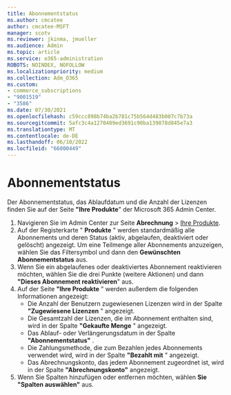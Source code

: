 ```yaml
---
title: Abonnementstatus
ms.author: cmcatee
author: cmcatee-MSFT
manager: scotv
ms.reviewer: jkinma, jmueller
ms.audience: Admin
ms.topic: article
ms.service: o365-administration
ROBOTS: NOINDEX, NOFOLLOW
ms.localizationpriority: medium
ms.collection: Adm_O365
ms.custom:
- commerce_subscriptions
- "9001519"
- "3586"
ms.date: 07/30/2021
ms.openlocfilehash: c59ccc898b74ba2b781c75b564d483b007c7b73a
ms.sourcegitcommit: 5afc3c4a1270409ed3691c90ba139878d845e7a3
ms.translationtype: MT
ms.contentlocale: de-DE
ms.lasthandoff: 06/10/2022
ms.locfileid: "66000449"
---
```

# <a name="subscription-status"></a>Abonnementstatus

Der Abonnementstatus, das Ablaufdatum und die Anzahl der Lizenzen finden Sie auf der Seite **"Ihre Produkte**" der Microsoft 365 Admin Center.

1. Navigieren Sie im Admin Center zur Seite **Abrechnung** > [Ihre Produkte](https://admin.microsoft.com/AdminPortal/Home?ref=subscriptions).
2. Auf der Registerkarte " **Produkte** " werden standardmäßig alle Abonnements und deren Status (aktiv, abgelaufen, deaktiviert oder gelöscht) angezeigt. Um eine Teilmenge aller Abonnements anzuzeigen, wählen Sie das Filtersymbol und dann den **Gewünschten Abonnementstatus** aus.
3. Wenn Sie ein abgelaufenes oder deaktiviertes Abonnement reaktivieren möchten, wählen Sie die drei Punkte (weitere Aktionen) und dann **"Dieses Abonnement reaktivieren**" aus.
4. Auf der Seite **"Ihre Produkte** " werden außerdem die folgenden Informationen angezeigt:
    - Die Anzahl der Benutzern zugewiesenen Lizenzen wird in der Spalte **"Zugewiesene Lizenzen** " angezeigt.
    - Die Gesamtzahl der Lizenzen, die im Abonnement enthalten sind, wird in der Spalte **"Gekaufte Menge** " angezeigt.
    - Das Ablauf- oder Verlängerungsdatum in der Spalte **"Abonnementstatus"** .
    - Die Zahlungsmethode, die zum Bezahlen jedes Abonnements verwendet wird, wird in der Spalte **"Bezahlt mit** " angezeigt.
    - Das Abrechnungskonto, das jedem Abonnement zugeordnet ist, wird in der Spalte **"Abrechnungskonto"** angezeigt.
5. Wenn Sie Spalten hinzufügen oder entfernen möchten, wählen **Sie "Spalten auswählen"** aus.